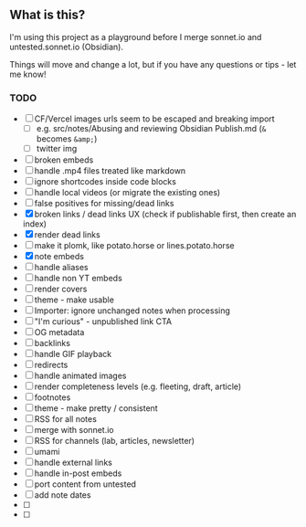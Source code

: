 ## What is this?

I'm using this project as a playground before I merge sonnet.io and untested.sonnet.io (Obsidian).

Things will move and change a lot, but if you have any questions or tips - let me know!

### TODO

- [ ] CF/Vercel images urls seem to be escaped and breaking import
  - [ ] e.g. src/notes/Abusing and reviewing Obsidian Publish.md (`&` becomes `&amp;`)
  - [ ] twitter img
- [ ] broken embeds
- [ ] handle .mp4 files treated like markdown
- [ ] ignore shortcodes inside code blocks
- [ ] handle local videos (or migrate the existing ones)
- [ ] false positives for missing/dead links
- [x] broken links / dead links UX (check if publishable first, then create an index)
- [x] render dead links
- [ ] make it plomk, like potato.horse or lines.potato.horse
- [x] note embeds
- [ ] handle aliases
- [ ] handle non YT embeds
- [ ] render covers
- [ ] theme - make usable
- [ ] Importer: ignore unchanged notes when processing
- [ ] "I'm curious" - unpublished link CTA
- [ ] OG metadata
- [ ] backlinks
- [ ] handle GIF playback
- [ ] redirects
- [ ] handle animated images
- [ ] render completeness levels (e.g. fleeting, draft, article)
- [ ] footnotes
- [ ] theme - make pretty / consistent
- [ ] RSS for all notes
- [ ] merge with sonnet.io
- [ ] RSS for channels (lab, articles, newsletter)
- [ ] umami
- [ ] handle external links
- [ ] handle in-post embeds
- [ ] port content from untested
- [ ] add note dates
- [ ]
- [ ]
